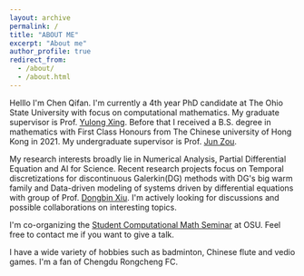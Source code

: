 ```yaml
---
layout: archive
permalink: /
title: "ABOUT ME"
excerpt: "About me"
author_profile: true
redirect_from: 
  - /about/
  - /about.html
---
```



Helllo I'm Chen Qifan. I'm currently a 4th year PhD candidate at The Ohio State University with focus on computational mathematics. My graduate supervisor is Prof. [Yulong Xing](https://people.math.osu.edu/xing.205/). Before that I received a B.S. degree in mathematics with First Class Honours from The Chinese university of Hong Kong in 2021. My undergraduate supervisor is Prof. [Jun Zou](https://www.math.cuhk.edu.hk/people/academic-staff/zou). 

My research interests broadly lie in Numerical Analysis, Partial Differential Equation and AI for Science. Recent research projects focus  on Temporal discretizations for discontinuous Galerkin(DG) methods with DG's big warm family and Data-driven modeling of systems driven by differential equations with group of Prof. [Dongbin Xiu](https://sites.google.com/view/dongbin-xiu). I'm actively looking for discussions and possible collaborations on interesting topics.

I'm co-organizing the [Student Computational Math Seminar](https://u.osu.edu/studentcomputationalmathseminar/) at OSU. Feel free to contact me if you want to give a talk.

I have a wide variety of hobbies such as badminton, Chinese flute and vedio games. I'm a fan of Chengdu Rongcheng FC. 
